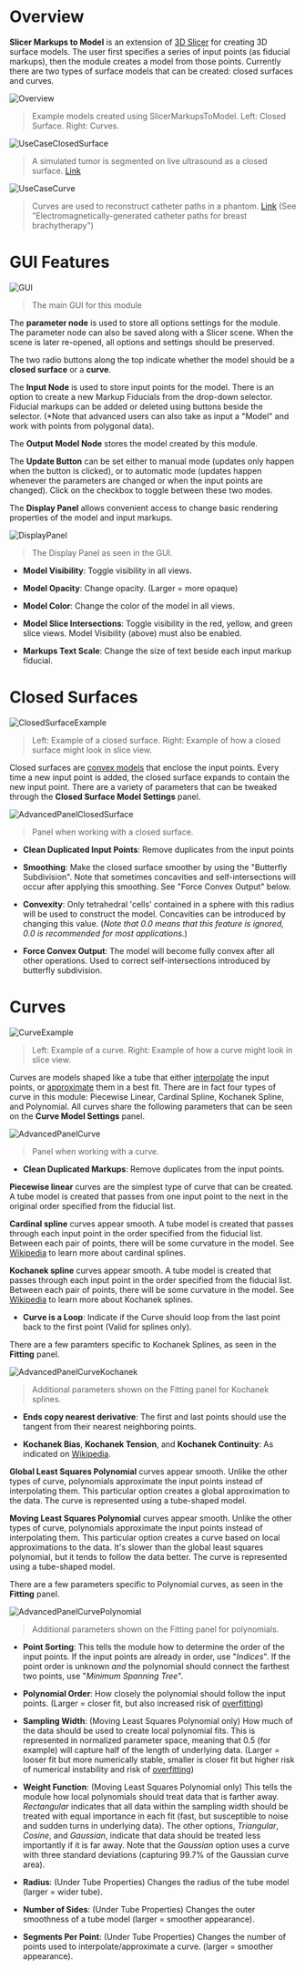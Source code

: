 # Overview

**Slicer Markups to Model** is an extension of [3D Slicer](https://www.slicer.org/) for creating 3D surface models. The user first specifies a series of input points (as fiducial markups), then the module creates a model from those points. Currently there are two types of surface models that can be created: closed surfaces and curves.

![Overview](https://raw.githubusercontent.com/SlicerIGT/SlicerMarkupsToModel/master/Screenshots/Overview.png?raw=true)
> Example models created using SlicerMarkupsToModel. Left: Closed Surface. Right: Curves.

![UseCaseClosedSurface](https://raw.githubusercontent.com/SlicerIGT/SlicerMarkupsToModel/master/Screenshots/UseCaseIntraopTumorSegmentation.PNG)
> A simulated tumor is segmented on live ultrasound as a closed surface. [Link](https://dx.doi.org/10.1109/TBME.2015.2466591)

![UseCaseCurve](https://raw.githubusercontent.com/SlicerIGT/SlicerMarkupsToModel/master/Screenshots/UseCaseCatheterReconstruction.PNG)
> Curves are used to reconstruct catheter paths in a phantom. [Link](http://imno.ca/sites/default/files/ImNO%202017%20Full%20Program.pdf) (See "Electromagnetically-generated catheter paths for breast brachytherapy")

# GUI Features

![GUI](https://raw.githubusercontent.com/SlicerIGT/SlicerMarkupsToModel/master/Screenshots/GUI.png)
> The main GUI for this module

The **parameter node** is used to store all options settings for the module. The parameter node can also be saved along with a Slicer scene. When the scene is later re-opened, all options and settings should be preserved.

The two radio buttons along the top indicate whether the model should be a **closed surface** or a **curve**.

The **Input Node** is used to store input points for the model. There is an option to create a new Markup Fiducials from the drop-down selector. Fiducial markups can be added or deleted using buttons beside the selector. (*Note that advanced users can also take as input a "Model" and work with points from polygonal data).

The **Output Model Node** stores the model created by this module.

The **Update Button** can be set either to manual mode (updates only happen when the button is clicked), or to automatic mode (updates happen whenever the parameters are changed or when the input points are changed). Click on the checkbox to toggle between these two modes.

The **Display Panel** allows convenient access to change basic rendering properties of the model and input markups.

![DisplayPanel](https://raw.githubusercontent.com/SlicerIGT/SlicerMarkupsToModel/master/Screenshots/DisplayPanel.png)
> The Display Panel as seen in the GUI.

- **Model Visibility**: Toggle visibility in all views.

- **Model Opacity**: Change opacity. (Larger = more opaque)

- **Model Color**: Change the color of the model in all views.

- **Model Slice Intersections**: Toggle visibility in the red, yellow, and green slice views. Model Visibility (above) must also be enabled.

- **Markups Text Scale**: Change the size of text beside each input markup fiducial.

# Closed Surfaces

![ClosedSurfaceExample](https://raw.githubusercontent.com/SlicerIGT/SlicerMarkupsToModel/master/Screenshots/ClosedSurfaceExample.png)
> Left: Example of a closed surface. Right: Example of how a closed surface might look in slice view.

Closed surfaces are [convex models](https://en.wikipedia.org/wiki/Convex_hull) that enclose the input points. Every time a new input point is added, the closed surface expands to contain the new input point. There are a variety of parameters that can be tweaked through the **Closed Surface Model Settings** panel.

![AdvancedPanelClosedSurface](https://raw.githubusercontent.com/SlicerIGT/SlicerMarkupsToModel/master/Screenshots/AdvancedPanelClosedSurface.png)
> Panel when working with a closed surface.

- **Clean Duplicated Input Points**: Remove duplicates from the input points

- **Smoothing**: Make the closed surface smoother by using the "Butterfly Subdivision". Note that sometimes concavities and self-intersections will occur after applying this smoothing. See "Force Convex Output" below.

- **Convexity**: Only tetrahedral 'cells' contained in a sphere with this radius will be used to construct the model. Concavities can be introduced by changing this value. (*Note that 0.0 means that this feature is ignored, 0.0 is recommended for most applications.*)

- **Force Convex Output**: The model will become fully convex after all other operations. Used to correct self-intersections introduced by butterfly subdivision.

# Curves

![CurveExample](https://raw.githubusercontent.com/SlicerIGT/SlicerMarkupsToModel/master/Screenshots/CurveExample.png)
> Left: Example of a curve. Right: Example of how a curve might look in slice view.

Curves are models shaped like a tube that either [interpolate](https://en.wikipedia.org/wiki/Spline_interpolation) the input points, or [approximate](https://en.wikipedia.org/wiki/Polynomial_regression) them in a best fit. There are in fact four types of curve in this module: Piecewise Linear, Cardinal Spline, Kochanek Spline, and Polynomial. All curves share the following parameters that can be seen on the **Curve Model Settings** panel.

![AdvancedPanelCurve](https://raw.githubusercontent.com/SlicerIGT/SlicerMarkupsToModel/master/Screenshots/AdvancedPanelCurve.png)
> Panel when working with a curve.

- **Clean Duplicated Markups**: Remove duplicates from the input points.

**Piecewise linear** curves are the simplest type of curve that can be created. A tube model is created that passes from one input point to the next in the original order specified from the fiducial list.

**Cardinal spline** curves appear smooth. A tube model is created that passes through each input point in the order specified from the fiducial list. Between each pair of points, there will be some curvature in the model. See [Wikipedia](https://en.wikipedia.org/wiki/Cubic_Hermite_spline#Cardinal_spline) to learn more about cardinal splines.

**Kochanek spline** curves appear smooth. A tube model is created that passes through each input point in the order specified from the fiducial list. Between each pair of points, there will be some curvature in the model. See [Wikipedia](https://en.wikipedia.org/wiki/Kochanek%E2%80%93Bartels_spline) to learn more about Kochanek splines.

- **Curve is a Loop**: Indicate if the Curve should loop from the last point back to the first point (Valid for splines only).

There are a few paramters specific to Kochanek Splines, as seen in the **Fitting** panel.

![AdvancedPanelCurveKochanek](https://raw.githubusercontent.com/SlicerIGT/SlicerMarkupsToModel/master/Screenshots/AdvancedPanelCurveKochanek.png)
> Additional parameters shown on the Fitting panel for Kochanek splines.

- **Ends copy nearest derivative**: The first and last points should use the tangent from their nearest neighboring points.

- **Kochanek Bias**, **Kochanek Tension**, and **Kochanek Continuity**: As indicated on [Wikipedia](https://en.wikipedia.org/wiki/Kochanek%E2%80%93Bartels_spline).

**Global Least Squares Polynomial** curves appear smooth. Unlike the other types of curve, polynomials approximate the input points instead of interpolating them. This particular option creates a global approximation to the data. The curve is represented using a tube-shaped model.

**Moving Least Squares Polynomial** curves appear smooth. Unlike the other types of curve, polynomials approximate the input points instead of interpolating them. This particular option creates a curve based on local approximations to the data. It's slower than the global least squares polynomial, but it tends to follow the data better. The curve is represented using a tube-shaped model.

There are a few parameters specific to Polynomial curves, as seen in the **Fitting** panel.

![AdvancedPanelCurvePolynomial](https://raw.githubusercontent.com/SlicerIGT/SlicerMarkupsToModel/master/Screenshots/AdvancedPanelCurvePolynomial.png)
> Additional parameters shown on the Fitting panel for polynomials.

- **Point Sorting**: This tells the module how to determine the order of the input points. If the input points are already in order, use "*Indices*". If the point order is unknown *and* the polynomial should connect the farthest two points, use "*Minimum Spanning Tree*".

- **Polynomial Order**: How closely the polynomial should follow the input points. (Larger = closer fit, but also increased risk of [overfitting](https://en.wikipedia.org/wiki/Overfitting))

- **Sampling Width**: (Moving Least Squares Polynomial only) How much of the data should be used to create local polynomial fits. This is represented in normalized parameter space, meaning that 0.5 (for example) will capture half of the length of underlying data. (Larger = looser fit but more numerically stable, smaller is closer fit but higher risk of numerical instability and risk of [overfitting](https://en.wikipedia.org/wiki/Overfitting))

- **Weight Function**: (Moving Least Squares Polynomial only) This tells the module how local polynomials should treat data that is farther away. *Rectangular* indicates that all data within the sampling width should be treated with equal importance in each fit (fast, but susceptible to noise and sudden turns in underlying data). The other options, *Triangular*, *Cosine*, and *Gaussian*, indicate that data should be treated less importantly if it is far away. Note that the *Gaussian* option uses a curve with three standard deviations (capturing 99.7% of the Gaussian curve area).

- **Radius**: (Under Tube Properties) Changes the radius of the tube model (larger = wider tube).

- **Number of Sides**: (Under Tube Properties) Changes the outer smoothness of a tube model (larger = smoother appearance).

- **Segments Per Point**: (Under Tube Properties) Changes the number of points used to interpolate/approximate a curve. (larger = smoother appearance).

